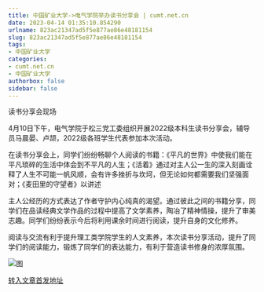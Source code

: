 ```yaml
---
title: 中国矿业大学->电气学院举办读书分享会 | cumt.net.cn
date: 2023-04-14 01:35:10.854290
urlname: 823ac21347ad5f5e877ae86e48181154
slug: 823ac21347ad5f5e877ae86e48181154
tags: 
- 中国矿业大学
categories:
- cumt.net.cn
- 中国矿业大学
authorbox: false
sidebar: false
---
```

  

读书分享会现场

4月10日下午，电气学院于松三党工委组织开展2022级本科生读书分享会，辅导员马晨晏、卢颉，2022级各班学生代表参加本次活动。

在读书分享会上，同学们纷纷畅聊个人阅读的书籍：《平凡的世界》中使我们能在平凡琐碎的生活中体会到不平凡的人生；《活着》通过对主人公一生的深入刻画诠释了人生不可能一帆风顺，会有许多挫折与坎坷，但无论如何都需要我们坚强面对；《麦田里的守望者》以讲述
<!--more-->
主人公经历的方式表达了作者守护内心纯真的渴望。通过彼此之间的书籍分享，同学们在品读经典文学作品的过程中提高了文学素养，陶冶了精神情操，提升了审美志趣。同学们纷纷表示今后将利用课余时间进行阅读，提升自身的文化修养。

阅读与交流有利于提升理工类学院学生的人文素养，本次读书分享活动，提升了同学们的阅读能力，锻炼了同学们的表达能力，有利于营造读书修身的浓厚氛围。

![图](https://xwzx.cumt.edu.cn/_upload/article/images/99/d9/b22925a64c3cade6cef1db887d50/627a571e-e9ce-4dca-8908-7561536813f8.jpg)

[转入文章首发地址](https://xwzx.cumt.edu.cn/d3/e3/c523a644067/page.htm)